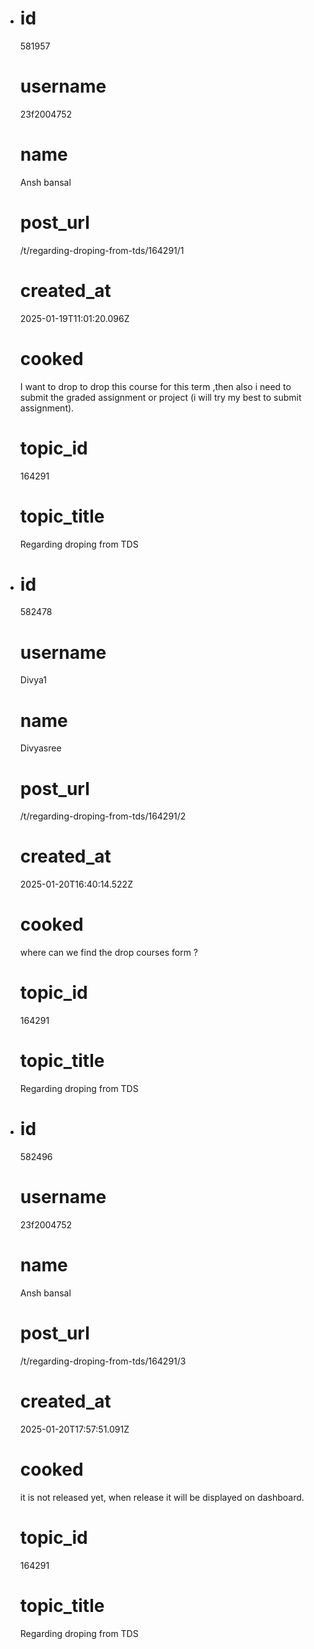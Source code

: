 - # id
  
  581957
  
  # username
  
  23f2004752
  
  # name
  
  Ansh bansal
  
  # post_url
  
  /t/regarding-droping-from-tds/164291/1
  
  # created_at
  
  2025-01-19T11:01:20.096Z
  
  # cooked
  
  <p>I want to drop to drop this course for this term ,then also i need to submit the graded assignment or project (i will try my best to submit assignment).</p>
  
  # topic_id
  
  164291
  
  # topic_title
  
  Regarding droping from TDS
- # id
  
  582478
  
  # username
  
  Divya1
  
  # name
  
  Divyasree
  
  # post_url
  
  /t/regarding-droping-from-tds/164291/2
  
  # created_at
  
  2025-01-20T16:40:14.522Z
  
  # cooked
  
  <p>where can we find the    drop courses form ?</p>
  
  # topic_id
  
  164291
  
  # topic_title
  
  Regarding droping from TDS
- # id
  
  582496
  
  # username
  
  23f2004752
  
  # name
  
  Ansh bansal
  
  # post_url
  
  /t/regarding-droping-from-tds/164291/3
  
  # created_at
  
  2025-01-20T17:57:51.091Z
  
  # cooked
  
  <p>it is not released yet, when release it will be displayed on dashboard.</p>
  
  # topic_id
  
  164291
  
  # topic_title
  
  Regarding droping from TDS
